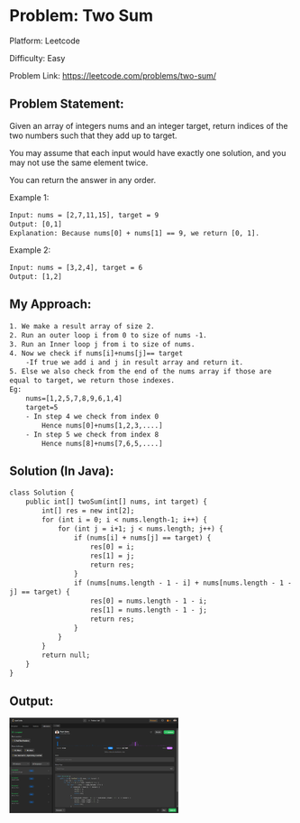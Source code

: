 # Problem: Two Sum

Platform: Leetcode

Difficulty: Easy

Problem Link: https://leetcode.com/problems/two-sum/

## Problem Statement:

Given an array of integers nums and an integer target, return indices of the two numbers such that they add up to target.

You may assume that each input would have exactly one solution, and you may not use the same element twice.

You can return the answer in any order.

Example 1:

    Input: nums = [2,7,11,15], target = 9
    Output: [0,1]
    Explanation: Because nums[0] + nums[1] == 9, we return [0, 1].
    
Example 2:

    Input: nums = [3,2,4], target = 6
    Output: [1,2]

## My Approach:

    1. We make a result array of size 2.
    2. Run an outer loop i from 0 to size of nums -1.
    3. Run an Inner loop j from i to size of nums.
    4. Now we check if nums[i]+nums[j]== target
        -If true we add i and j in result array and return it.
    5. Else we also check from the end of the nums array if those are equal to target, we return those indexes.
    Eg:
        nums=[1,2,5,7,8,9,6,1,4]
        target=5
        - In step 4 we check from index 0
            Hence nums[0]+nums[1,2,3,....]
        - In step 5 we check from index 8
            Hence nums[8]+nums[7,6,5,....]


## Solution (In Java):

    class Solution {
        public int[] twoSum(int[] nums, int target) {
            int[] res = new int[2];
            for (int i = 0; i < nums.length-1; i++) {
                for (int j = i+1; j < nums.length; j++) {
                    if (nums[i] + nums[j] == target) {
                        res[0] = i;
                        res[1] = j;
                        return res;
                    }
                    if (nums[nums.length - 1 - i] + nums[nums.length - 1 - j] == target) {
                        res[0] = nums.length - 1 - i;
                        res[1] = nums.length - 1 - j;
                        return res;
                    }
                }
            }
            return null;
        }
    }

## Output:
<img
  src="Output.png"
  alt="Alt text"
  title="Optional title"
  style="display: inline-block; margin: 0 auto; max-width: 300px">








